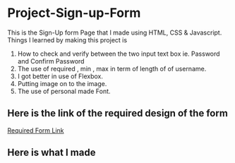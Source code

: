 # Project-Sign-up-Form

This is the Sign-Up form Page that I made using HTML, CSS & Javascript.
Things I learned by making this project is
1. How to check and verify between the two input text box ie. Password and Confirm Password
2. The use of required , min , max in term of length of of username.
3. I got better in use of Flexbox.
4. Putting image on to the image.
5. The use of personal made Font.
 
## Here is the link of the required design of the form
[Required Form Link](https://cdn.statically.io/gh/TheOdinProject/curriculum/5f37d43908ef92499e95a9b90fc3cc291a95014c/html_css/project-sign-up-form/sign-up-form.png)


## Here is what I made
